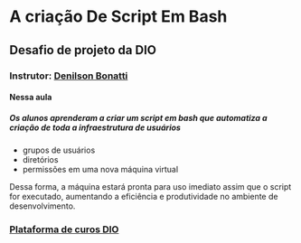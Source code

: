 # A criação De Script Em Bash
## Desafio de projeto da DIO
### Instrutor: [Denilson Bonatti](https://www.linkedin.com/in/denilsonbonatti/)
#### Nessa aula 
##### Os alunos aprenderam a criar um script em bash que automatiza a criação de toda a infraestrutura de usuários
- grupos de usuários 
- diretórios  
- permissões em uma nova máquina virtual

Dessa forma, a máquina estará pronta para uso imediato assim que o script for executado, aumentando a eficiência e produtividade no ambiente de desenvolvimento.

###  [Plataforma de curos DIO](https://web.dio.me/)


